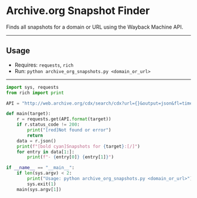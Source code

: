 # Archive.org Snapshot Finder

Finds all snapshots for a domain or URL using the Wayback Machine API.

---

## Usage
- Requires: `requests`, `rich`
- Run: `python archive_org_snapshots.py <domain_or_url>`

---

```python
import sys, requests
from rich import print

API = "http://web.archive.org/cdx/search/cdx?url={}&output=json&fl=timestamp,original&collapse=urlkey"

def main(target):
    r = requests.get(API.format(target))
    if r.status_code != 200:
        print("[red]Not found or error")
        return
    data = r.json()
    print(f"[bold cyan]Snapshots for {target}:[/]")
    for entry in data[1:]:
        print(f"- {entry[0]} {entry[1]}")

if __name__ == "__main__":
    if len(sys.argv) < 2:
        print("Usage: python archive_org_snapshots.py <domain_or_url>")
        sys.exit(1)
    main(sys.argv[1])
```
